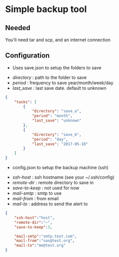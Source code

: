 # Simple backup tool

## Needed

You'll need tar and scp, and an internet connection

## Configuration

- Uses save.json to setup the folders to save

 * *directory* : path to the folder to save
 * *period*    : frequency to save year/month/week/day
 * *last_save* : last save date. default to unknown

```json
{
    "tasks": [
        {
            "directory": "save_a",
            "period": "month",
            "last_save": "unknown"
        },
        {
            "directory": "save_b",
            "period": "day",
            "last_save": "2017-05-10"
        }
    ]
}
```

- config.json to setup the backup machine (ssh)

 * *ssh-host* : ssh hostname (see your ~/.ssh/config)
 * *remote-dir* : remote directory to save in
 * *save-to-keep*    : not used for now
 * *mail-smtp*    : smtp to use
 * *mail-from*    : from email
 * *mail-to*    : address to send the alert to

```json
{
    "ssh-host":"host",
    "remote-dir":"~",
    "save-to-keep":3,

    "mail-smtp":"smtp.test.com",
    "mail-from":"nas@test.org",
    "mail-to":"me@test.org"
}
```
